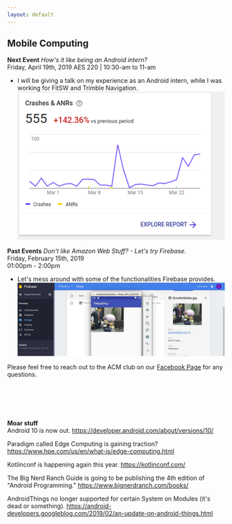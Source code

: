 ```yaml
---
layout: default
---
```

## Mobile Computing
**Next Event**
*How's it like being an Android intern?* <br>
Friday, April 19th, 2019 AES 220 | 10:30-am to 11-am <br>

* I will be giving a talk on my experience as an Android intern, while
I was working for FitSW and Trimble Navigation.
 ![Alt text](./MyMistake.png?raw=true "Time to put out the fire.")

**Past Events**
*Don't like Amazon Web Stuff? - Let's try Firebase.*<br>
Friday, February 15th, 2019 <br>
01:00pm - 2:00pm
<br>

   * Let's mess around with some of the functionalities Firebase provides.
    ![Alt text](./2019_Feb_SIG.jpg?raw=true "Lonely Gourment and Firebase")

Please feel free to reach out to the ACM club on our [Facebook Page](https://www.facebook.com/MSUDenverACM/) for any questions.
<br>
<br>
<br>


<br>
<br>

**Moar stuff**
<br>
Android 10 is now out.
<https://developer.android.com/about/versions/10/>

Paradigm called Edge Computing is gaining traction?
<https://www.hpe.com/us/en/what-is/edge-computing.html>

Kotlinconf is happening again this year.
<https://kotlinconf.com/>

The Big Nerd Ranch Guide is going to be publishing the 4th edition of "Android Programming."
<https://www.bignerdranch.com/books/>

AndroidThings no longer supported for certain System on Modules (it's dead or something).
<https://android-developers.googleblog.com/2019/02/an-update-on-android-things.html>
